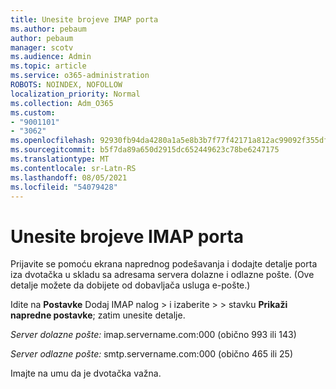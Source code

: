 ```yaml
---
title: Unesite brojeve IMAP porta
ms.author: pebaum
author: pebaum
manager: scotv
ms.audience: Admin
ms.topic: article
ms.service: o365-administration
ROBOTS: NOINDEX, NOFOLLOW
localization_priority: Normal
ms.collection: Adm_O365
ms.custom:
- "9001101"
- "3062"
ms.openlocfilehash: 92930fb94da4280a1a5e8b3b7f77f42171a812ac99092f355df0f5481e3f3909
ms.sourcegitcommit: b5f7da89a650d2915dc652449623c78be6247175
ms.translationtype: MT
ms.contentlocale: sr-Latn-RS
ms.lasthandoff: 08/05/2021
ms.locfileid: "54079428"
---
```

# <a name="enter-imap-port-numbers"></a>Unesite brojeve IMAP porta

Prijavite se pomoću ekrana naprednog podešavanja i dodajte detalje porta iza dvotačka u skladu sa adresama servera dolazne i odlazne pošte. (Ove detalje možete da dobijete od dobavljača usluga e-pošte.) 

Idite na **Postavke** Dodaj IMAP nalog > i izaberite  >    >   stavku **Prikaži napredne postavke**; zatim unesite detalje. 

*Server dolazne pošte:* imap.servername.com:000 (obično 993 ili 143) 

*Server odlazne pošte:* smtp.servername.com:000 (obično 465 ili 25) 

Imajte na umu da je dvotačka važna. 

